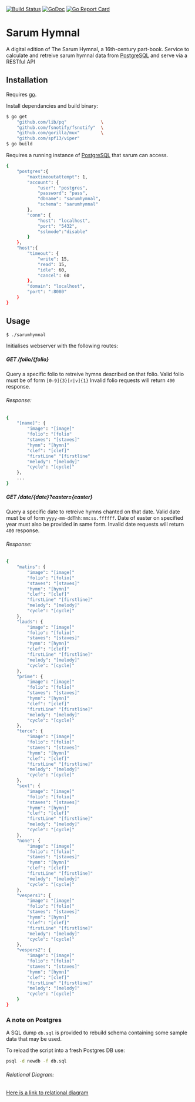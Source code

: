 [![Build Status](https://travis-ci.org/ATNU/sarum-hymnal-webserver.svg?branch=master)](https://travis-ci.org/ATNU/sarum-hymnal-webserver) [![GoDoc](https://godoc.org/github.com/golang/gddo?status.svg)](https://godoc.org/github.com/ATNU/sarum-hymnal-webserver) [![Go Report Card](https://goreportcard.com/badge/github.com/ATNU/sarum-hymnal-webserver)](https://goreportcard.com/report/github.com/ATNU/sarum-hymnal-webserver)

# Sarum Hymnal
A digital edition of The Sarum Hymnal, a 16th-century part-book.
Service to calculate and retreive sarum hymnal data from [PostgreSQL] and serve via a RESTful API

## Installation
Requires [go].

Install dependancies and build binary:

```sh
$ go get 
    "github.com/lib/pq"             \
	"github.com/fsnotify/fsnotify"	\
    "github.com/gorilla/mux"        \
	"github.com/spf13/viper"
$ go build
```

Requires a running instance of [PostgreSQL] that sarum can access.
```sh
{
    "postgres":{
        "maxtimeoutattempt": 1,
        "account": {
            "user": "postgres",
            "password": "pass",
            "dbname": "sarumhymnal",
            "schema": "sarumhymnal"
        },
        "conn": {
            "host": "localhost",
            "port": "5432",
            "sslmode":"disable"
        }
    },
    "host":{
        "timeout": {
            "write": 15,
            "read": 15,
            "idle": 60,
            "cancel": 60 
        },
        "domain": "localhost",
        "port": ":8080"
    }
}
```

## Usage
```sh
$ ./sarumhymnal
```
Initialises webserver with the following routes:

##### GET /folio/{folio}
Query a specific folio to retreive hymns described on that folio. Valid folio must be of form ``` [0-9]{3}[r|v]{1} ```
Invalid folio requests will return ```400``` response.

###### Response:
```sh
{
    "[name]": {
        "image": "[image]"
        "folio": "[folio"
        "staves": "[staves]"
        "hymn": "[hymn]"
        "clef": "[clef]" 
        "firstLine" "[firstline" 
        "melody": "[melody]"
        "cycle": "[cycle]"
    },
    ...
}
```

##### GET /date/{date}?easter={easter}
Query a specific date to retreive hymns chanted on that date. Valid date must be of form ```yyyy-mm-ddThh:mm:ss.ffffff```.
Date of easter on specified year must also be provided in same form.
Invalid date requests will return ```400``` response.

###### Response:
```sh
{
    "matins": {
        "image": "[image]"
        "folio": "[folio]"
        "staves": "[staves]"
        "hymn": "[hymn]"
        "clef": "[clef]" 
        "firstLine" "[firstline]" 
        "melody": "[melody]"
        "cycle": "[cycle]"
    },
    "lauds": {
        "image": "[image]"
        "folio": "[folio]"
        "staves": "[staves]"
        "hymn": "[hymn]"
        "clef": "[clef]" 
        "firstLine" "[firstline]" 
        "melody": "[melody]"
        "cycle": "[cycle]"
    },
    "prime": {
        "image": "[image]"
        "folio": "[folio]"
        "staves": "[staves]"
        "hymn": "[hymn]"
        "clef": "[clef]" 
        "firstLine" "[firstline]" 
        "melody": "[melody]"
        "cycle": "[cycle]"
    },
    "terce": {
        "image": "[image]"
        "folio": "[folio]"
        "staves": "[staves]"
        "hymn": "[hymn]"
        "clef": "[clef]" 
        "firstLine" "[firstline]" 
        "melody": "[melody]"
        "cycle": "[cycle]"
    },
    "sext": {
        "image": "[image]"
        "folio": "[folio]"
        "staves": "[staves]"
        "hymn": "[hymn]"
        "clef": "[clef]" 
        "firstLine" "[firstline]" 
        "melody": "[melody]"
        "cycle": "[cycle]"
    },
    "none": {
        "image": "[image]"
        "folio": "[folio]"
        "staves": "[staves]"
        "hymn": "[hymn]"
        "clef": "[clef]" 
        "firstLine" "[firstline]" 
        "melody": "[melody]"
        "cycle": "[cycle]"
    },
    "vespers1": {
        "image": "[image]"
        "folio": "[folio]"
        "staves": "[staves]"
        "hymn": "[hymn]"
        "clef": "[clef]" 
        "firstLine" "[firstline]" 
        "melody": "[melody]"
        "cycle": "[cycle]"
    },
    "vespers2": {
        "image": "[image]"
        "folio": "[folio]"
        "staves": "[staves]"
        "hymn": "[hymn]"
        "clef": "[clef]" 
        "firstLine" "[firstline]" 
        "melody": "[melody]"
        "cycle": "[cycle]"
    }
}
```

### A note on Postgres

A SQL dump ```db.sql``` is provided to rebuild schema containing some sample data that may be used.

To reload the script into a fresh Postgres DB use:
```sh
psql -d newdb -f db.sql
```


###### Relational Diagram:
[Here is a link to relational diagram]



[Here is a link to relational diagram]:https://mermaidjs.github.io/mermaid-live-editor/#/view/eyJjb2RlIjoiZ3JhcGggVERcbiAgICBlbnRyeSAtLSBoYXZlIG9uZSAtLT4gaW1hZ2VcbiAgICBoeW1uIC0tIGhhdmUgbWFueSAtLT4gZW50cnlcbiAgICBwc2FsdGVyIC0tIGhhdmUgbWFueSAtLT4gaHltblxuICAgIHNhbmN0b3JhbCAtLSBoYXZlIG1hbnkgLS0-IGh5bW5cbiAgICBjb21tb24gLS0gaGF2ZSBtYW55IC0tPiBoeW1uXG4gICAgXG4gICAgXG4iLCJtZXJtYWlkIjp7InRoZW1lIjoiZGVmYXVsdCJ9fQ
[PostgreSQL]: https://www.postgresql.org/
[go]: https://golang.org/



